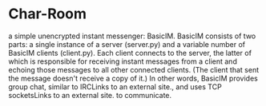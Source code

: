 # Char-Room
a simple unencrypted instant messenger: BasicIM.  BasicIM consists of two parts: a single instance of a server (server.py) and a variable number of BasicIM clients (client.py).  Each client connects to the server, the latter of which is responsible for receiving instant messages from a client and echoing those messages to all other connected clients.  (The client that sent the message doesn't receive a copy of it.)  In other words, BasicIM provides group chat, similar to IRCLinks to an external site., and uses TCP socketsLinks to an external site. to communicate.
